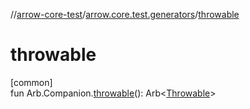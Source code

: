 //[arrow-core-test](../../index.md)/[arrow.core.test.generators](index.md)/[throwable](throwable.md)

# throwable

[common]\
fun Arb.Companion.[throwable](throwable.md)(): Arb&lt;[Throwable](https://kotlinlang.org/api/latest/jvm/stdlib/kotlin/-throwable/index.html)&gt;

